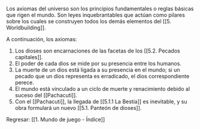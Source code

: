 
Los axiomas del universo son los principios fundamentales o reglas básicas que rigen el mundo. Son leyes inquebrantables que actúan como pilares sobre los cuales se construyen todos los demás elementos del [[5. Worldbuilding]]. 

A continuación, los axiomas:

1. Los dioses son encarnaciones de las facetas de los [[5.2. Pecados capitales]].
2. El poder de cada dios se mide por su presencia entre los humanos.
3. La muerte de un dios está ligada a su presencia en el mundo; si un pecado que un dios representa es erradicado, el dios correspondiente perece.
4. El mundo está vinculado a un ciclo de muerte y renacimiento debido al suceso del [[Pachacuti]].
5. Con el [[Pachacuti]], la llegada de [[5.1.1 La Bestia]] es inevitable, y su obra formulará un nuevo [[5.1. Panteón de dioses]].


Regresar: [[1. Mundo de juego - Índice]]